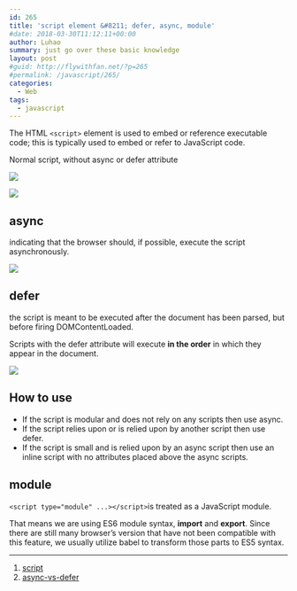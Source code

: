 ```yaml
---
id: 265
title: 'script element &#8211; defer, async, module'
#date: 2018-03-30T11:12:11+00:00
author: Luhao
summary: just go over these basic knowledge
layout: post
#guid: http://flywithfan.net/?p=265
#permalink: /javascript/265/
categories:
  - Web
tags:
  - javascript
---
```

The HTML `<script>` element is used to embed or reference executable code; this is typically used to embed or refer to JavaScript code.

Normal script, without async or defer attribute

![](http://www.growingwiththeweb.com/images/2014/02/26/legend.svg)

![](http://www.growingwiththeweb.com/images/2014/02/26/script.svg)

## async

indicating that the browser should, if possible, execute the script asynchronously.

![](http://www.growingwiththeweb.com/images/2014/02/26/script-async.svg)

## defer

the script is meant to be executed after the document has been parsed, but before firing DOMContentLoaded.
  
Scripts with the defer attribute will execute **in the order** in which they appear in the document.

![](http://www.growingwiththeweb.com/images/2014/02/26/script-defer.svg)

## How to use

  * If the script is modular and does not rely on any scripts then use async.
  * If the script relies upon or is relied upon by another script then use defer.
  * If the script is small and is relied upon by an async script then use an inline script with no attributes placed above the async scripts.

## module

`<script type="module" ...></script>`is treated as a JavaScript module.

That means we are using ES6 module syntax, **import** and **export**. Since there are still many browser&#8217;s version that have not been compatible with this feature, we usually utilize babel to transform those parts to ES5 syntax.

* * *

  1. [script](https://developer.mozilla.org/en-US/docs/Web/HTML/Element/script)
  2. [async-vs-defer](http://www.growingwiththeweb.com/2014/02/async-vs-defer-attributes.html)